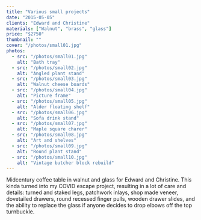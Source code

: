 ```yaml
---
title: "Various small projects"
date: "2015-05-05"
clients: "Edward and Christine"
materials: ["Walnut", "brass", "glass"]
price: "$2750"
thumbnail: ""
cover: "/photos/small01.jpg"
photos:
  - src: "/photos/small01.jpg"
    alt: "Bath tray"
  - src: "/photos/small02.jpg"
    alt: "Angled plant stand"
  - src: "/photos/small03.jpg"
    alt: "Walnut cheese boards"
  - src: "/photos/small04.jpg"
    alt: "Picture frame"
  - src: "/photos/small05.jpg"
    alt: "Alder floating shelf"
  - src: "/photos/small06.jpg"
    alt: "Sofa drink stand"
  - src: "/photos/small07.jpg"
    alt: "Maple square charer"
  - src: "/photos/small08.jpg"
    alt: "Art and shelves"
  - src: "/photos/small09.jpg"
    alt: "Round plant stand"
  - src: "/photos/small10.jpg"
    alt: "Vintage butcher block rebuild"
---
```


Midcentury coffee table in walnut and glass for Edward and Christine. This kinda turned into my
COVID escape project, resulting in a lot of care and details: turned and staked legs, patchwork
inlays, shop made veneer, dovetailed drawers, round recessed finger pulls, wooden drawer slides,
and the ability to replace the glass if anyone decides to drop elbows off the top turnbuckle.
